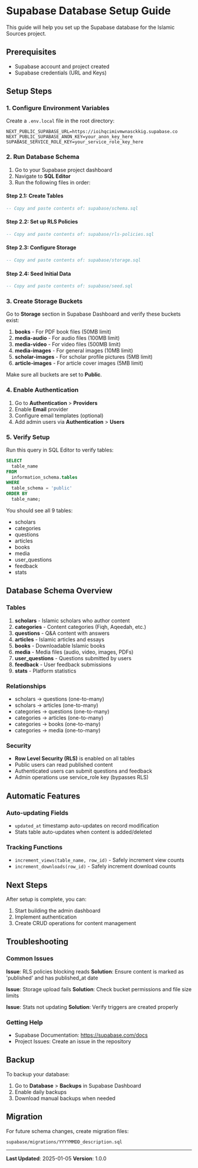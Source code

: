# Supabase Database Setup Guide

This guide will help you set up the Supabase database for the Islamic Sources project.

## Prerequisites

- Supabase account and project created
- Supabase credentials (URL and Keys)

## Setup Steps

### 1. Configure Environment Variables

Create a `.env.local` file in the root directory:

```env
NEXT_PUBLIC_SUPABASE_URL=https://ioihqcimivmwnasckkig.supabase.co
NEXT_PUBLIC_SUPABASE_ANON_KEY=your_anon_key_here
SUPABASE_SERVICE_ROLE_KEY=your_service_role_key_here
```

### 2. Run Database Schema

1. Go to your Supabase project dashboard
2. Navigate to **SQL Editor**
3. Run the following files in order:

#### Step 2.1: Create Tables
```sql
-- Copy and paste contents of: supabase/schema.sql
```

#### Step 2.2: Set up RLS Policies
```sql
-- Copy and paste contents of: supabase/rls-policies.sql
```

#### Step 2.3: Configure Storage
```sql
-- Copy and paste contents of: supabase/storage.sql
```

#### Step 2.4: Seed Initial Data
```sql
-- Copy and paste contents of: supabase/seed.sql
```

### 3. Create Storage Buckets

Go to **Storage** section in Supabase Dashboard and verify these buckets exist:

1. **books** - For PDF book files (50MB limit)
2. **media-audio** - For audio files (100MB limit)
3. **media-video** - For video files (500MB limit)
4. **media-images** - For general images (10MB limit)
5. **scholar-images** - For scholar profile pictures (5MB limit)
6. **article-images** - For article cover images (5MB limit)

Make sure all buckets are set to **Public**.

### 4. Enable Authentication

1. Go to **Authentication** > **Providers**
2. Enable **Email** provider
3. Configure email templates (optional)
4. Add admin users via **Authentication** > **Users**

### 5. Verify Setup

Run this query in SQL Editor to verify tables:

```sql
SELECT 
  table_name 
FROM 
  information_schema.tables 
WHERE 
  table_schema = 'public'
ORDER BY 
  table_name;
```

You should see all 9 tables:
- scholars
- categories
- questions
- articles
- books
- media
- user_questions
- feedback
- stats

## Database Schema Overview

### Tables

1. **scholars** - Islamic scholars who author content
2. **categories** - Content categories (Fiqh, Aqeedah, etc.)
3. **questions** - Q&A content with answers
4. **articles** - Islamic articles and essays
5. **books** - Downloadable Islamic books
6. **media** - Media files (audio, video, images, PDFs)
7. **user_questions** - Questions submitted by users
8. **feedback** - User feedback submissions
9. **stats** - Platform statistics

### Relationships

- scholars → questions (one-to-many)
- scholars → articles (one-to-many)
- categories → questions (one-to-many)
- categories → articles (one-to-many)
- categories → books (one-to-many)
- categories → media (one-to-many)

### Security

- **Row Level Security (RLS)** is enabled on all tables
- Public users can read published content
- Authenticated users can submit questions and feedback
- Admin operations use service_role key (bypasses RLS)

## Automatic Features

### Auto-updating Fields
- `updated_at` timestamp auto-updates on record modification
- Stats table auto-updates when content is added/deleted

### Tracking Functions
- `increment_views(table_name, row_id)` - Safely increment view counts
- `increment_downloads(row_id)` - Safely increment download counts

## Next Steps

After setup is complete, you can:
1. Start building the admin dashboard
2. Implement authentication
3. Create CRUD operations for content management

## Troubleshooting

### Common Issues

**Issue**: RLS policies blocking reads
**Solution**: Ensure content is marked as 'published' and has published_at date

**Issue**: Storage upload fails
**Solution**: Check bucket permissions and file size limits

**Issue**: Stats not updating
**Solution**: Verify triggers are created properly

### Getting Help

- Supabase Documentation: https://supabase.com/docs
- Project Issues: Create an issue in the repository

## Backup

To backup your database:
1. Go to **Database** > **Backups** in Supabase Dashboard
2. Enable daily backups
3. Download manual backups when needed

## Migration

For future schema changes, create migration files:
```
supabase/migrations/YYYYMMDD_description.sql
```

---

**Last Updated**: 2025-01-05
**Version**: 1.0.0

